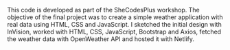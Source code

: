 This code is developed as part of the SheCodesPlus workshop. The objective of the final project was to create a simple weather application with real data using HTML, CSS and JavaScript. 
I sketched the initial design with InVision, worked with HTML, CSS, JavaScript, Bootstrap and Axios, fetched the weather data with OpenWeather API and hosted it with Netlify.
